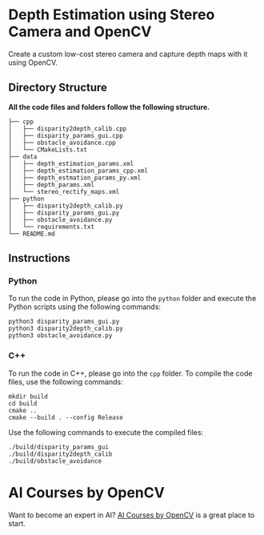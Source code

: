 # Depth Estimation using Stereo Camera and OpenCV

Create a custom low-cost stereo camera and capture depth maps with it using OpenCV.

## Directory Structure
**All the code files and folders follow the following structure.**

```
├── cpp
│   ├── disparity2depth_calib.cpp
│   ├── disparity_params_gui.cpp
│   ├── obstacle_avoidance.cpp
│   └── CMakeLists.txt
├── data
│   ├── depth_estimation_params.xml
│   ├── depth_estimation_params_cpp.xml
│   ├── depth_estmation_params_py.xml
│   ├── depth_params.xml
│   └── stereo_rectify_maps.xml
├── python
│   ├── disparity2depth_calib.py
│   ├── disparity_params_gui.py
│   ├── obstacle_avoidance.py
│   └── requirements.txt
└── README.md
```

## Instructions

### Python

To run the code in Python, please go into the `python` folder and execute the Python scripts using the following commands:

```shell
python3 disparity_params_gui.py
python3 disparity2depth_calib.py
python3 obstacle_avoidance.py
```

### C++

To run the code in C++, please go into the `cpp` folder. To compile the code files, use the following commands:

```shell
mkdir build
cd build
cmake ..
cmake --build . --config Release
```

Use the following commands to execute the compiled files:

```shell
./build/disparity_params_gui
./build/disparity2depth_calib
./build/obstacle_avoidance
```

# AI Courses by OpenCV

Want to become an expert in AI? [AI Courses by OpenCV](https://opencv.org/courses/) is a great place to start. 
